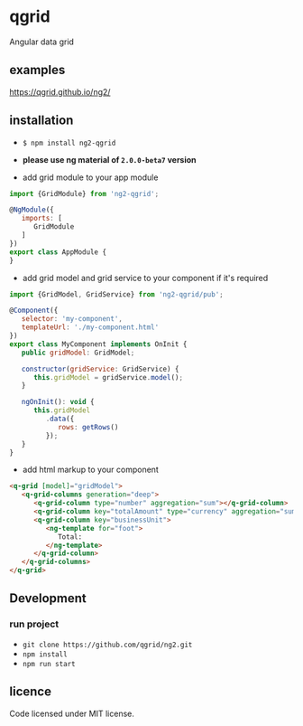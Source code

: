 # qgrid
Angular data grid

## examples
https://qgrid.github.io/ng2/

## installation
* `$ npm install ng2-qgrid`

* <b>please use ng material of `2.0.0-beta7` version</b>

* add grid module to your app module
```javascript
import {GridModule} from 'ng2-qgrid';

@NgModule({
   imports: [
      GridModule
   ]
})
export class AppModule {
}
```

* add grid model and grid service to your component if it's required
```javascript
import {GridModel, GridService} from 'ng2-qgrid/pub';

@Component({
   selector: 'my-component',
   templateUrl: './my-component.html'
})
export class MyComponent implements OnInit {
   public gridModel: GridModel;

   constructor(gridService: GridService) {
      this.gridModel = gridService.model();
   }

   ngOnInit(): void {
      this.gridModel
         .data({
            rows: getRows()
         });
   }
}
```

* add html markup to your component
```html
<q-grid [model]="gridModel">
   <q-grid-columns generation="deep">
      <q-grid-column type="number" aggregation="sum"></q-grid-column>
      <q-grid-column key="totalAmount" type="currency" aggregation="sum"></q-grid-column>
      <q-grid-column key="businessUnit">
         <ng-template for="foot">
            Total:
         </ng-template>
      </q-grid-column>
   </q-grid-columns>
</q-grid>
```

## Development
### run project
* `git clone https://github.com/qgrid/ng2.git`
* `npm install`
* `npm run start`

## licence
Code licensed under MIT license.